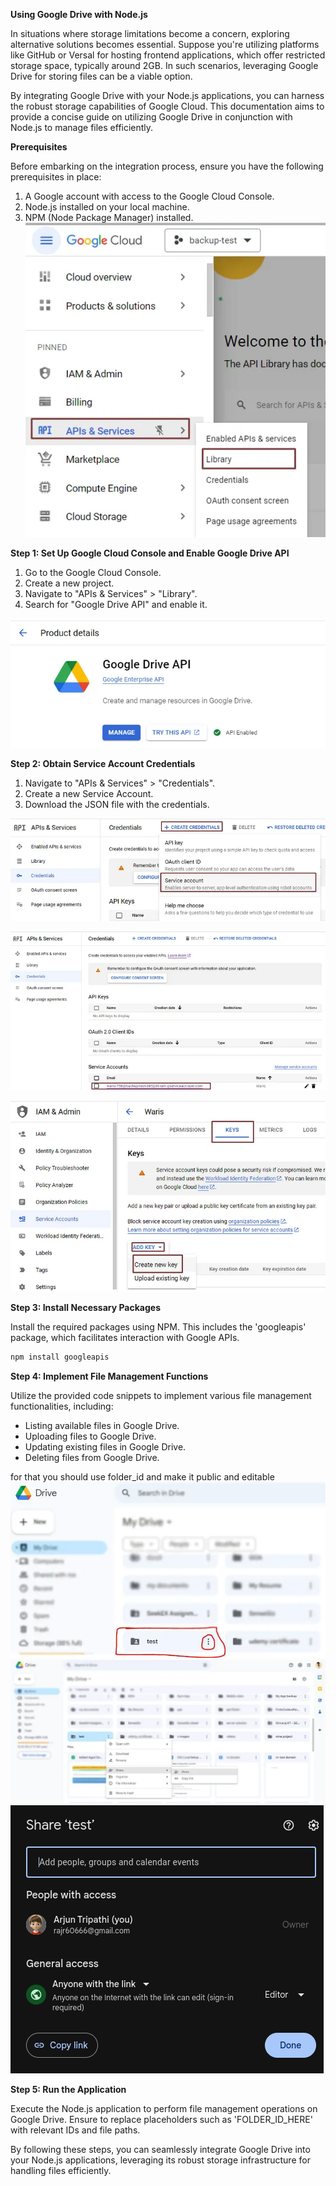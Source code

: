 **Using Google Drive with Node.js**

In situations where storage limitations become a concern, exploring alternative solutions becomes essential. Suppose you're utilizing platforms like GitHub or Versal for hosting frontend applications, which offer restricted storage space, typically around 2GB. In such scenarios, leveraging Google Drive for storing files can be a viable option.

By integrating Google Drive with your Node.js applications, you can harness the robust storage capabilities of Google Cloud. This documentation aims to provide a concise guide on utilizing Google Drive in conjunction with Node.js to manage files efficiently.

**Prerequisites**

Before embarking on the integration process, ensure you have the following prerequisites in place:

1. A Google account with access to the Google Cloud Console.
2. Node.js installed on your local machine.
3. NPM (Node Package Manager) installed.
![alt text](./image/image.png)

**Step 1: Set Up Google Cloud Console and Enable Google Drive API**

1. Go to the Google Cloud Console.
2. Create a new project.
3. Navigate to "APIs & Services" > "Library".
4. Search for "Google Drive API" and enable it.

![alt text](./image/image-1.png)

**Step 2: Obtain Service Account Credentials**

1. Navigate to "APIs & Services" > "Credentials".
2. Create a new Service Account.
3. Download the JSON file with the credentials.

![alt text](./image/image-2.png)

![alt text](./image/image-3.png)

![alt text](./image/image-4.png)

**Step 3: Install Necessary Packages**

Install the required packages using NPM. This includes the 'googleapis' package, which facilitates interaction with Google APIs.

```bash
npm install googleapis
```

**Step 4: Implement File Management Functions**

Utilize the provided code snippets to implement various file management functionalities, including:

- Listing available files in Google Drive.
- Uploading files to Google Drive.
- Updating existing files in Google Drive.
- Deleting files from Google Drive.

for that you should use folder_id and make it public and editable
![alt text](./image/image-5.png)
![alt text](./image/image-6.png)
![alt text](./image/image-7.png)

**Step 5: Run the Application**

Execute the Node.js application to perform file management operations on Google Drive. Ensure to replace placeholders such as 'FOLDER_ID_HERE' with relevant IDs and file paths.

By following these steps, you can seamlessly integrate Google Drive into your Node.js applications, leveraging its robust storage infrastructure for handling files efficiently. 